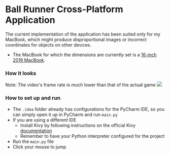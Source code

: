 # Ball Runner Cross-Platform Application
The current implementation of the application has been suited only for my MacBook, which might produce disproportional images or incorrect coordinates for objects on other devices.
- The MacBook for which the dimensions are currently set is a [16-inch 2019 MacBook](https://www.apple.com/shop/buy-mac/macbook-pro/16-inch).
### How it looks
Note: The video's frame rate is much lower than that of the actual game
![](https://user-images.githubusercontent.com/59426357/114632332-5a97c500-9c73-11eb-9a18-8a4977b9b453.gif)
### How to set up and run
- The `.idea` folder already has configurations for the PyCharm IDE, so you can simply open it up in PyCharm and run `main.py`
- If you are using a different IDE
  - Install Kivy by following instructions on the official Kivy [documentation](https://kivy.org/doc/stable/gettingstarted/installation.html#install-pip)
  - Remember to have your Python interpreter configured for the project
- Run the `main.py` file    
- Click your mouse to jump
